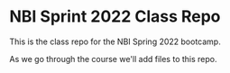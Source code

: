 # NBI Sprint 2022 Class Repo
This is the class repo for the NBI Spring 2022 bootcamp.

As we go through the course we'll add files to this repo.